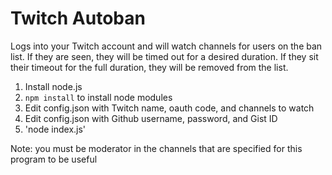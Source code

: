 # Twitch Autoban

Logs into your Twitch account and will watch channels for users on the ban list. If they are seen, they will be timed out for a desired duration. If they sit their timeout for the full duration, they will be removed from the list.
 
1. Install node.js
2. `npm install` to install node modules
3. Edit config.json with Twitch name, oauth code, and channels to watch
4. Edit config.json with Github username, password, and Gist ID
5. 'node index.js'

Note: you must be moderator in the channels that are specified for this program to be useful
